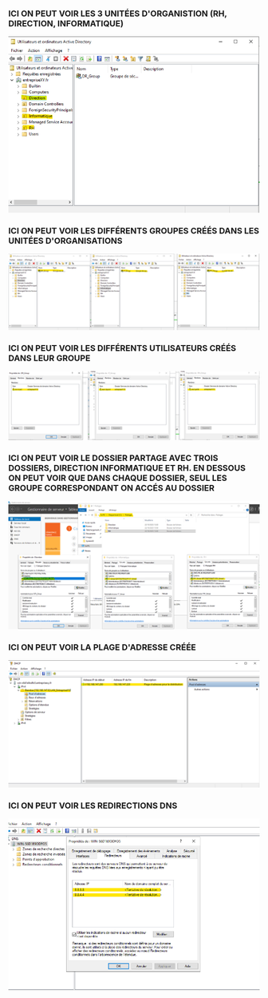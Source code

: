 <h3><b>ICI ON PEUT VOIR LES 3 UNITÉES D'ORGANISTION (RH, DIRECTION, INFORMATIQUE)</b></h3>

![alt text](image.png)

<h3><b>ICI ON PEUT VOIR LES DIFFÉRENTS GROUPES CRÉÉS DANS LES UNITÉES D'ORGANISATIONS</b></h3>

![alt text](image-4.png)

<h3><b>ICI ON PEUT VOIR LES DIFFÉRENTS UTILISATEURS CRÉÉS DANS LEUR GROUPE</b></h3>

![alt text](image-1.png)

<h3><b>ICI ON PEUT VOIR LE DOSSIER PARTAGE AVEC TROIS DOSSIERS, DIRECTION INFORMATIQUE ET RH.
EN DESSOUS ON PEUT VOIR QUE DANS CHAQUE DOSSIER, SEUL LES GROUPE CORRESPONDANT ON ACCÉS AU DOSSIER</b></h3>

![alt text](image-2.png)

<h3><b>ICI ON PEUT VOIR LA PLAGE D'ADRESSE CRÉÉE</b></h3>

![alt text](image-3.png)

<h3><b>ICI ON PEUT VOIR LES REDIRECTIONS DNS</b></h3>

![alt text](image-5.png)